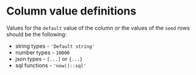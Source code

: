 # Column value definitions

Values for the `default` value of the column or the values of the `seed` rows should be the following:

- string types - `'Default string'`
- number types - `10000`
- json types - `[...]` or `{...}`
- sql functions - `'now()::sql'`
